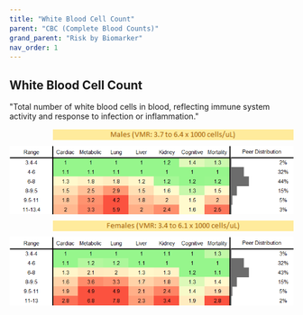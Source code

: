 ```yaml
---
title: "White Blood Cell Count"
parent: "CBC (Complete Blood Counts)"
grand_parent: "Risk by Biomarker"
nav_order: 1
---
```



## White Blood Cell Count


"Total number of white blood cells in blood, reflecting immune system activity and response to infection or inflammation."

<div style="display: flex; flex-direction: column; gap: 10px;">

  <img src="/assets/images/vmrbiomarker_wbc__male.png" alt="White Blood Cell Count VMR Male" style="margin-left: 15%">
  <img src="/assets/images/rr_wbc__male.png" alt="White Blood Cell Count RR Male">

  <img src="/assets/images/vmrbiomarker_wbc__female.png" alt="White Blood Cell Count VMR Female" style="margin-left: 15%; ">
  <img src="/assets/images/rr_wbc__female.png" alt="White Blood Cell Count RR Female">

</div>



